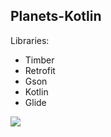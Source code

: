 ## Planets-Kotlin

Libraries:
  - Timber
  - Retrofit
  - Gson
  - Kotlin
  - Glide

![](https://github.com/ananddamodaran/planets-kotlin/workflows/Planets-Kotlin/badge.svg)
